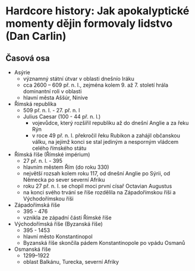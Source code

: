 # Hardcore history: Jak apokalyptické momenty dějin formovaly lidstvo (Dan Carlin)

## Časová osa

* Asýrie
  * významný státní útvar v oblasti dnešnío Iráku
  * cca 2600 – 609 př. n. l., zejména kolem 9. až 7. století hrála dominantní roli v oblasti 
  * hlavní města Aššúr, Ninive
* Římská republika
  * 509 př. n. l. - 27. př. n. l
  * Julius Caesar (100 - 44 př. n. l.)
    * vojevůdce, který rozšířil republiku až do dnešní Anglie a za řeku Rýn
    * v roce 49 př. n. l. překročil řeku Rubikon a zahájil občanskou válku, na jejímž konci se stal jediným a nesporným vládcem celého římského státu
* Římská říše (Římské impérium)
  * 27 př. n. l. - 395
  * hlavním městem Řím (do roku 330)
  * největší rozsah kolem roku 117, od dnešní Anglie po Sýrii, od Německa po sever severní Afriku
  * roku 27 př. n. l. se chopil moci první císař Octavian Augustus
  * na konci svého trvání se říše rozdělila na Západořímskou říši a Východořímskou říši
* Západořímská říše
  * 395 - 476
  * vznikla ze západní části Římské říše
* Východořímská říše (Byzanská říše)
  * 395 - 1453 
  * hlavní město Konstantinopol
  * Byzanská říše skončila pádem Konstantinopole po vpádu Osmanů
* Osmanská říše
  * 1299–1922
  * oblast Balkánu, Turecka, severní Afriky 
